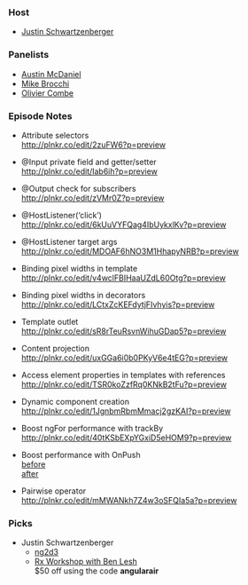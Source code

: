 ### Host
+ [Justin Schwartzenberger](https://twitter.com/schwarty)

### Panelists
+ [Austin McDaniel](https://twitter.com/amcdnl)
+ [Mike Brocchi](https://twitter.com/Brocco)
+ [Olivier Combe](https://twitter.com/OCombe)

### Episode Notes

+ Attribute selectors  
  <http://plnkr.co/edit/2zuFW6?p=preview>

+ @Input private field and getter/setter  
  <http://plnkr.co/edit/Iab6ih?p=preview>

+ @Output check for subscribers  
  <http://plnkr.co/edit/zVMr0Z?p=preview>
  
+ @HostListener(‘click’)  
  <http://plnkr.co/edit/6kUuVYFQag4IbUykxlKv?p=preview>

+ @HostListener target args  
  <http://plnkr.co/edit/MDOAF6hNO3M1HhapyNRB?p=preview>

+ Binding pixel widths in template  
  <http://plnkr.co/edit/v4wclFBIHaaUZdL60Otg?p=preview>

+ Binding pixel widths in decorators  
  <http://plnkr.co/edit/LCtxZcKEFdytjFIvhyis?p=preview>

+ Template outlet  
  <http://plnkr.co/edit/sR8rTeuRsvnWihuGDap5?p=preview>

+ Content projection  
  <http://plnkr.co/edit/uxGGa6i0b0PKyV6e4tEG?p=preview>
  
+ Access element properties in templates with references    
  <http://plnkr.co/edit/TSR0koZzfRq0KNkB2tFu?p=preview>

+ Dynamic component creation    
  <http://plnkr.co/edit/1JgnbmRbmMmacj2gzKAI?p=preview>

+ Boost ngFor performance with trackBy    
  <http://plnkr.co/edit/40tKSbEXpYGxiD5eHOM9?p=preview>

+ Boost performance with OnPush    
  [before](https://pbs.twimg.com/media/CvN82oGWYAUfTuF.jpg:large)  
  [after](https://pbs.twimg.com/media/CvN83VsWgAA2XsD.jpg:large)
  
+ Pairwise operator  
  <http://plnkr.co/edit/mMWANkh7Z4w3oSFQIa5a?p=preview>

### Picks
+ Justin Schwartzenberger
  + [ng2d3](https://github.com/swimlane/ng2d3)
  + [Rx Workshop with Ben Lesh](https://www.rxworkshop.com)  
    $50 off using the code **angularair**
